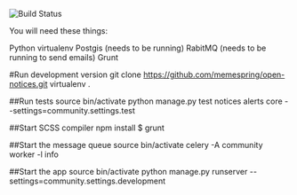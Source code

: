 ![Build Status](https://travis-ci.org/memespring/open-notices.svg?branch=master)

You will need these things:

Python
virtualenv
Postgis (needs to be running)
RabitMQ (needs to be running to send emails)
Grunt

#Run development version
git clone https://github.com/memespring/open-notices.git
virtualenv .

##Run tests
source bin/activate
python manage.py test notices alerts core --settings=community.settings.test

##Start SCSS compiler
npm install
$ grunt

##Start the message queue
source bin/activate
celery -A community worker -l info

##Start the app
source bin/activate
python manage.py runserver --settings=community.settings.development
